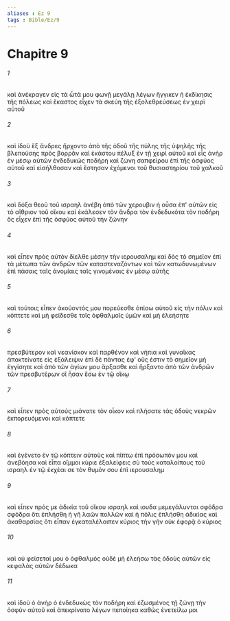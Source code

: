 ```yaml
---
aliases : Ez 9
tags : Bible/Ez/9
---
```


# Chapitre 9

###### 1
καὶ ἀνέκραγεν εἰς τὰ ὦτά μου φωνῇ μεγάλῃ λέγων ἤγγικεν ἡ ἐκδίκησις τῆς πόλεως καὶ ἕκαστος εἶχεν τὰ σκεύη τῆς ἐξολεθρεύσεως ἐν χειρὶ αὐτοῦ
###### 2
καὶ ἰδοὺ ἓξ ἄνδρες ἤρχοντο ἀπὸ τῆς ὁδοῦ τῆς πύλης τῆς ὑψηλῆς τῆς βλεπούσης πρὸς βορρᾶν καὶ ἑκάστου πέλυξ ἐν τῇ χειρὶ αὐτοῦ καὶ εἷς ἀνὴρ ἐν μέσῳ αὐτῶν ἐνδεδυκὼς ποδήρη καὶ ζώνη σαπφείρου ἐπὶ τῆς ὀσφύος αὐτοῦ καὶ εἰσήλθοσαν καὶ ἔστησαν ἐχόμενοι τοῦ θυσιαστηρίου τοῦ χαλκοῦ
###### 3
καὶ δόξα θεοῦ τοῦ ισραηλ ἀνέβη ἀπὸ τῶν χερουβιν ἡ οὖσα ἐπ' αὐτῶν εἰς τὸ αἴθριον τοῦ οἴκου καὶ ἐκάλεσεν τὸν ἄνδρα τὸν ἐνδεδυκότα τὸν ποδήρη ὃς εἶχεν ἐπὶ τῆς ὀσφύος αὐτοῦ τὴν ζώνην
###### 4
καὶ εἶπεν πρὸς αὐτόν δίελθε μέσην τὴν ιερουσαλημ καὶ δὸς τὸ σημεῖον ἐπὶ τὰ μέτωπα τῶν ἀνδρῶν τῶν καταστεναζόντων καὶ τῶν κατωδυνωμένων ἐπὶ πάσαις ταῖς ἀνομίαις ταῖς γινομέναις ἐν μέσῳ αὐτῆς
###### 5
καὶ τούτοις εἶπεν ἀκούοντός μου πορεύεσθε ὀπίσω αὐτοῦ εἰς τὴν πόλιν καὶ κόπτετε καὶ μὴ φείδεσθε τοῖς ὀφθαλμοῖς ὑμῶν καὶ μὴ ἐλεήσητε
###### 6
πρεσβύτερον καὶ νεανίσκον καὶ παρθένον καὶ νήπια καὶ γυναῖκας ἀποκτείνατε εἰς ἐξάλειψιν ἐπὶ δὲ πάντας ἐφ' οὕς ἐστιν τὸ σημεῖον μὴ ἐγγίσητε καὶ ἀπὸ τῶν ἁγίων μου ἄρξασθε καὶ ἤρξαντο ἀπὸ τῶν ἀνδρῶν τῶν πρεσβυτέρων οἳ ἦσαν ἔσω ἐν τῷ οἴκῳ
###### 7
καὶ εἶπεν πρὸς αὐτούς μιάνατε τὸν οἶκον καὶ πλήσατε τὰς ὁδοὺς νεκρῶν ἐκπορευόμενοι καὶ κόπτετε
###### 8
καὶ ἐγένετο ἐν τῷ κόπτειν αὐτοὺς καὶ πίπτω ἐπὶ πρόσωπόν μου καὶ ἀνεβόησα καὶ εἶπα οἴμμοι κύριε ἐξαλείφεις σὺ τοὺς καταλοίπους τοῦ ισραηλ ἐν τῷ ἐκχέαι σε τὸν θυμόν σου ἐπὶ ιερουσαλημ
###### 9
καὶ εἶπεν πρός με ἀδικία τοῦ οἴκου ισραηλ καὶ ιουδα μεμεγάλυνται σφόδρα σφόδρα ὅτι ἐπλήσθη ἡ γῆ λαῶν πολλῶν καὶ ἡ πόλις ἐπλήσθη ἀδικίας καὶ ἀκαθαρσίας ὅτι εἶπαν ἐγκαταλέλοιπεν κύριος τὴν γῆν οὐκ ἐφορᾷ ὁ κύριος
###### 10
καὶ οὐ φείσεταί μου ὁ ὀφθαλμός οὐδὲ μὴ ἐλεήσω τὰς ὁδοὺς αὐτῶν εἰς κεφαλὰς αὐτῶν δέδωκα
###### 11
καὶ ἰδοὺ ὁ ἀνὴρ ὁ ἐνδεδυκὼς τὸν ποδήρη καὶ ἐζωσμένος τῇ ζώνῃ τὴν ὀσφὺν αὐτοῦ καὶ ἀπεκρίνατο λέγων πεποίηκα καθὼς ἐνετείλω μοι
